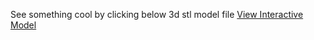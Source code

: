 See something cool by clicking below 3d stl model file
[View Interactive Model](ImageToStl.com_map.stl)
